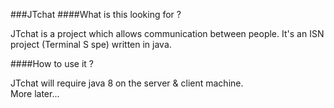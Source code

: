 ###JTchat
####What is this looking for ?

JTchat is a project which allows communication between people.
It's an ISN project (Terminal S spe) written in java.

####How to use it ?

JTchat will require java 8 on the server & client machine.  
More later...